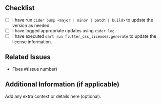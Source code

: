 ## Checklist

- [ ] I have run `cider bump <major | minor | patch | build>` to update the version as needed.
- [ ] I have logged appropriate updates using `cider log`.
- [ ] I have executed `dart run flutter_oss_licenses:generate` to update the license information.

## Related Issues
- Fixes #(issue number)

## Additional Information (if applicable)
Add any extra context or details here (optional).